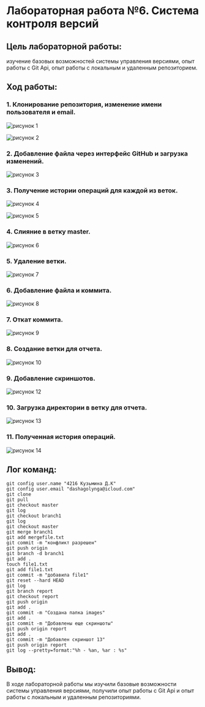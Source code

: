 # Лабораторная работа №6. Система контроля версий
## Цель лабораторной работы:
изучение базовых возможностей системы управления версиями, опыт работы с Git Api, опыт работы с локальным и удаленным репозиторием.
## Ход работы:
### 1. Клонирование репозитория, изменение имени пользователя и email.

![рисунок 1](./images/image1.png)

![рисунок 2](./images/image2.png)

### 2. Добавление файла через интерфейс GitHub и загрузка изменений.

![рисунок 3](./images/image3.png)

### 3. Получение истории операций для каждой из веток.

![рисунок 4](./images/image4.png)

![рисунок 5](./images/image5.png)

### 4. Слияние в ветку master.

![рисунок 6](./images/image6.png)

### 5. Удаление ветки.
 
![рисунок 7](./images/image7.png)

### 6. Добавление файла и коммита.

![рисунок 8](./images/image8.png)

### 7. Откат коммита.

![рисунок 9](./images/image9.png)

### 8. Создание ветки для отчета.

![рисунок 10](./images/image10.png)

### 9. Добавление скриншотов.

![рисунок 12](./images/image12.png)

### 10. Загрузка директории в ветку для отчета.

![рисунок 13](./images/image13.png)

### 11. Полученная история операций.

![рисунок 14](./images/image14.png)

## Лог команд:
```
git config user.name "4216 Кузьмина Д.К"
git config user.email "dashagolynga@icloud.com"
git clone
git pull
git checkout master
git log
git checkout branch1
git log
git checkout master
git merge branch1
git add mergefile.txt
git commit -m "конфликт разрешен"
git push origin
git branch -d branch1
git add .
touch file1.txt
git add file1.txt
git commit -m "добавила file1"
git reset --hard HEAD
git log
git branch report
git checkout report
git push origin
git add .
git commit -m "Создана папка images"
git add .
git commit -m "Добавлены еще скриншоты"
git push origin report
git add .
git commit -m "Добавлен скриншот 13"
git push origin report
git log --pretty=format:"%h - %an, %ar : %s"
```
## Вывод:
В ходе лабораторной работы мы изучили базовые возможности системы управления версиями, получили опыт работы с Git Api и опыт работы с локальным и удаленным репозиториями.
